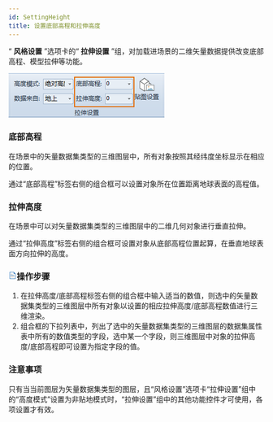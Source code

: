 ```yaml
---
id: SettingHeight
title: 设置底部高程和拉伸高度  
---  
```

“ **风格设置** ”选项卡的“ **拉伸设置** ”组，对加载进场景的二维矢量数据提供改变底部高程、模型拉伸等功能。  

![](img/SettingHeight.png)  
  
### 底部高程

在场景中的矢量数据集类型的三维图层中，所有对象按照其经纬度坐标显示在相应的位置。

通过“底部高程”标签右侧的组合框可以设置对象所在位置距离地球表面的高程值。

### 拉伸高度

在场景中可以对矢量数据集类型的三维图层中的二维几何对象进行垂直拉伸。

通过“拉伸高度”标签右侧的组合框可设置对象从底部高程位置起算，在垂直地球表面方向拉伸的高度。

### ![](../../img/read.gif)操作步骤

1. 在拉伸高度/底部高程标签右侧的组合框中输入适当的数值，则选中的矢量数据集类型的三维图层中所有对象以设置的相应拉伸高度/底部高程数值进行三维渲染。
2. 组合框的下拉列表中，列出了选中的矢量数据集类型的三维图层的数据集属性表中所有的数值类型的字段，选中某一个字段，则三维图层中对象的拉伸高度/底部高程即可设置为指定字段的值。

### 注意事项

只有当当前图层为矢量数据集类型的图层，且“风格设置”选项卡“拉伸设置”组中的“高度模式”设置为非贴地模式时，“拉伸设置”组中的其他功能控件才可使用，各项设置才有效。



